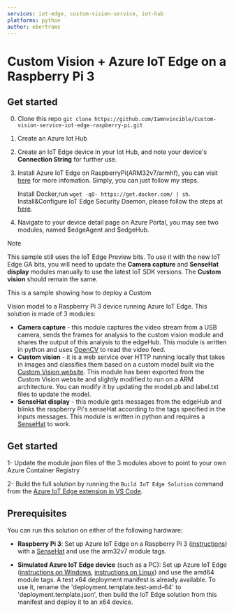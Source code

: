 ```yaml
---
services: iot-edge, custom-vision-service, iot-hub
platforms: python
author: ebertrams
---
```


# Custom Vision + Azure IoT Edge on a Raspberry Pi 3

## Get started

0. Clone this repo `git clone https://github.com/Iamnvincible/Custom-vision-service-iot-edge-raspberry-pi.git`
1. Create an Azure Iot Hub
2. Create an IoT Edge device in your Iot Hub, and note your device's **Connection String** for further use.
3. Install Azure IoT Edge on RaspberryPi(ARM32v7/armhf), you can visit [here](https://docs.microsoft.com/en-us/azure/iot-edge/how-to-install-iot-edge-linux-arm) for more infomation. Simply, you can just follow my steps.

    Install Docker,run  `wget -qO- https://get.docker.com/ | sh`.
    Install&Configure IoT Edge Security Daemon, please follow the steps at [here](https://docs.microsoft.com/en-us/azure/iot-edge/how-to-install-iot-edge-linux-arm#install-the-iot-edge-security-daemon).
4. Navigate to your device detail page on Azure Portal, you may see two modules, named $edgeAgent and $edgeHub.











> [!NOTE]
> This sample still uses the IoT Edge Preview bits. To use it with the new IoT Edge GA bits, you will need to update the **Camera capture** and **SenseHat display** modules manually to use the latest IoT SDK versions. The **Custom vision** should remain the same. 

This is a sample showing how to deploy a Custom

 Vision model to a Raspberry Pi 3 device running Azure IoT Edge. This solution is made of 3 modules:

- **Camera capture** - this module captures the video stream from a USB camera, sends the frames for analysis to the custom vision module and shares the output of this analysis to the edgeHub. This module is written in python and uses [OpenCV](https://opencv.org/) to read the video feed.
- **Custom vision** - it is a web service over HTTP running locally that takes in images and classifies them based on a custom model built via the [Custom Vision website](https://azure.microsoft.com/en-us/services/cognitive-services/custom-vision-service/). This module has been exported from the Custom Vision website and slightly modified to run on a ARM architecture. You can modify it by updating the model.pb and label.txt files to update the model.
- **SenseHat display** - this module gets messages from the edgeHub and blinks the raspberry Pi's senseHat according to the tags specified in the inputs messages. This module is written in python and requires a [SenseHat](https://www.raspberrypi.org/products/sense-hat/) to work.

## Get started
1- Update the module.json files of the 3 modules above to point to your own Azure Container Registry

2- Build the full solution by running the `Build IoT Edge Solution` command from the [Azure IoT Edge extension in VS Code](https://marketplace.visualstudio.com/items?itemName=vsciot-vscode.azure-iot-edge).

## Prerequisites

You can run this solution on either of the following hardware:

- **Raspberry Pi 3**: Set up Azure IoT Edge on a Raspberry Pi 3 ([instructions](https://blog.jongallant.com/2017/11/azure-iot-edge-raspberrypi/)) with a [SenseHat](https://www.raspberrypi.org/products/sense-hat/) and use the arm32v7 module tags.

- **Simulated Azure IoT Edge device** (such as a PC): Set up Azure IoT Edge ([instructions on Windows](https://docs.microsoft.com/en-us/azure/iot-edge/tutorial-simulate-device-windows), [instructions on Linux](https://docs.microsoft.com/en-us/azure/iot-edge/tutorial-simulate-device-linux)) and use the amd64 module tags. A test x64 deployment manifest is already available. To use it, rename the 'deployment.template.test-amd-64' to 'deployment.template.json', then build the IoT Edge solution from this manifest and deploy it to an x64 device.
